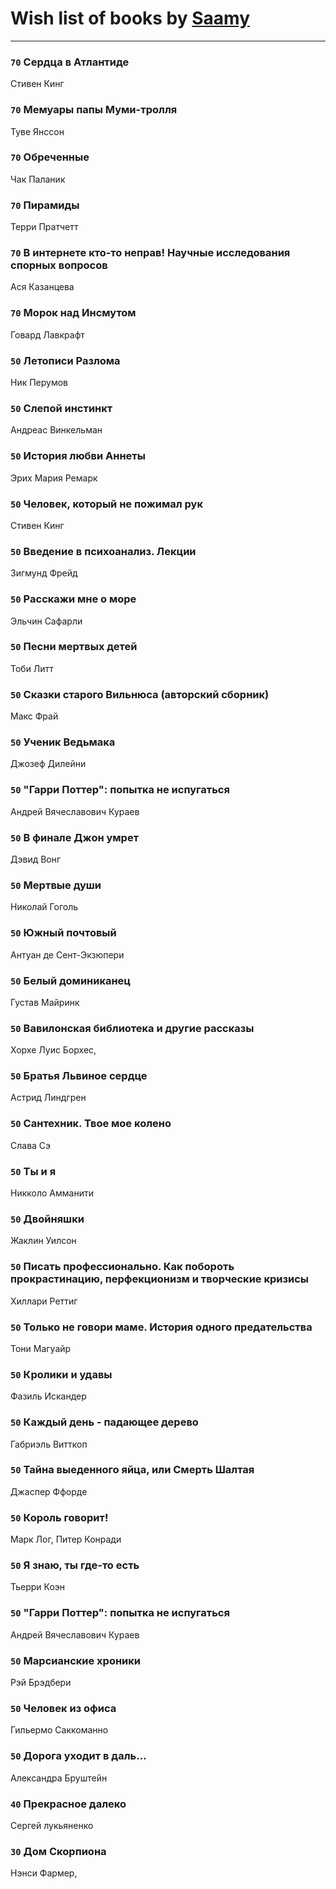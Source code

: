# Wish list of books by [Saamy](http://vk.com/id115226508)
---

### `70` Сердца в Атлантиде
Стивен Кинг

### `70` Мемуары папы Муми-тролля
Туве Янссон

### `70` Обреченные
Чак Паланик

### `70` Пирамиды
Терри Пратчетт

### `70` В интернете кто-то неправ! Научные исследования спорных вопросов
Ася Казанцева

### `70` Морок над Инсмутом
Говард Лавкрафт

### `50` Летописи Разлома
Ник Перумов

### `50` Слепой инстинкт
Андреас Винкельман

### `50` История любви Аннеты
Эрих Мария Ремарк

### `50` Человек, который не пожимал рук
Стивен Кинг

### `50` Введение в психоанализ. Лекции
Зигмунд Фрейд

### `50` Расскажи мне о море
Эльчин Сафарли

### `50` Песни мертвых детей
Тоби Литт

### `50` Сказки старого Вильнюса (авторский сборник)
Макс Фрай

### `50` Ученик Ведьмака
Джозеф Дилейни

### `50` "Гарри Поттер": попытка не испугаться
Андрей Вячеславович Кураев

### `50` В финале Джон умрет
Дэвид Вонг

### `50` Мертвые души
Николай Гоголь

### `50` Южный почтовый
Антуан де Сент-Экзюпери

### `50` Белый доминиканец
Густав Майринк

### `50` Вавилонская библиотека и другие рассказы
Хорхе Луис Борхес,

### `50` Братья Львиное сердце
Астрид Линдгрен

### `50` Сантехник. Твое мое колено
Слава Сэ

### `50` Ты и я
Никколо Амманити

### `50` Двойняшки
Жаклин Уилсон

### `50` Писать профессионально. Как побороть прокрастинацию, перфекционизм и творческие кризисы
Хиллари Реттиг

### `50` Только не говори маме. История одного предательства
Тони Магуайр

### `50` Кролики и удавы
Фазиль Искандер

### `50` Каждый день - падающее дерево
Габриэль Витткоп

### `50` Тайна выеденного яйца, или Смерть Шалтая
Джаспер Ффорде

### `50` Король говорит!
Марк Лог, Питер Конради

### `50` Я знаю, ты где-то есть
Тьерри Коэн

### `50` "Гарри Поттер": попытка не испугаться
Андрей Вячеславович Кураев

### `50` Марсианские хроники
Рэй Брэдбери

### `50` Человек из офиса
Гильермо Саккоманно

### `50` Дорога уходит в даль…
Александра Бруштейн

### `40` Прекрасное далеко
Сергей лукьяненко

### `30` Дом Скорпиона
Нэнси Фармер,

